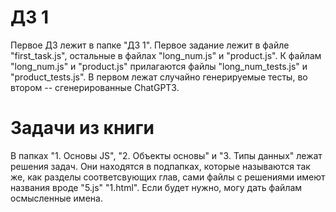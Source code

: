 # ДЗ 1
Первое ДЗ лежит в папке "ДЗ 1".
Первое задание лежит в файле "first_task.js", остальные в файлах "long_num.js" и "product.js". 
К файлам "long_num.js" и "product.js" прилагаются файлы "long_num_tests.js" и "product_tests.js". 
В первом лежат случайно генерируемые  тесты, во втором -- сгенерированные ChatGPT3.

# Задачи из книги
В папках "1. Основы JS", "2. Объекты основы" и "3. Типы данных" лежат решения задач. Они находятся 
в подпапках, которые называются так же, как разделы соответсвующих глав, сами файлы с решениями имеют
названия вроде "5.js" "1.html". Если будет нужно, могу дать файлам осмысленные имена.
